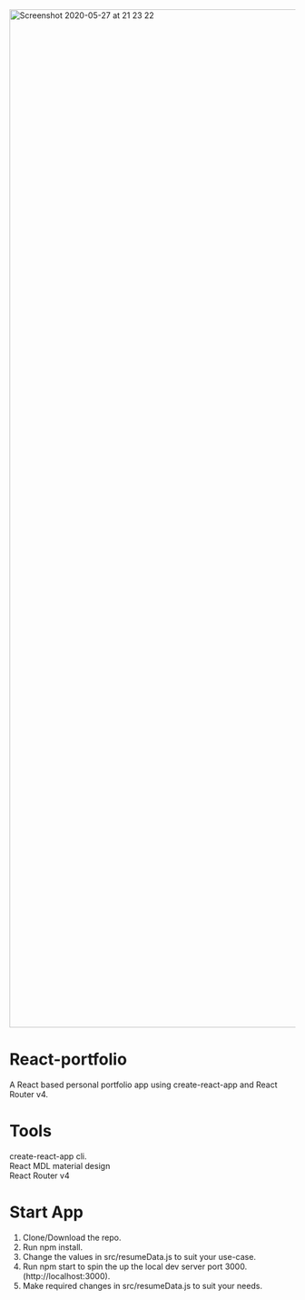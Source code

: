 
<img width="1792" alt="Screenshot 2020-05-27 at 21 23 22" src="https://user-images.githubusercontent.com/51873236/83043378-6f219d80-a060-11ea-9c9a-9e7dadbaf85b.png">

# React-portfolio

A React based personal portfolio app using create-react-app and React Router v4.

# Tools

create-react-app cli.  
React MDL material design  
React Router v4

# Start App


1. Clone/Download the repo.  
2. Run npm install.  
3. Change the values in src/resumeData.js to suit your use-case.  
4. Run npm start to spin the up the local dev server port 3000.(http://localhost:3000).  
5. Make required changes in src/resumeData.js to suit your needs.
